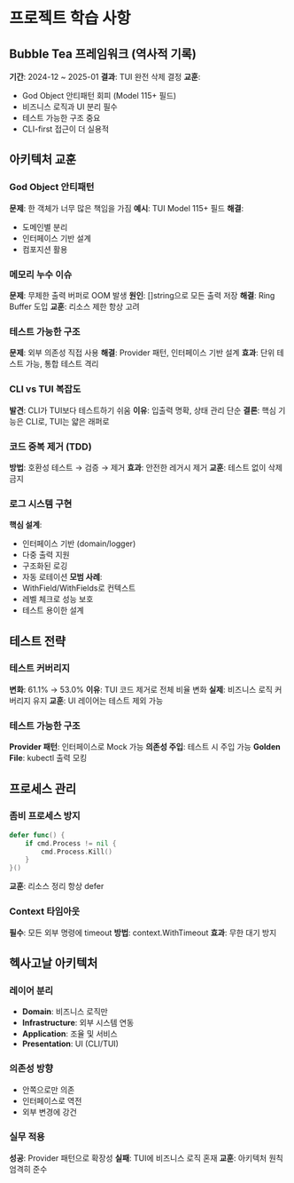 # 프로젝트 학습 사항

## Bubble Tea 프레임워크 (역사적 기록)
**기간**: 2024-12 ~ 2025-01
**결과**: TUI 완전 삭제 결정
**교훈**: 
- God Object 안티패턴 회피 (Model 115+ 필드)
- 비즈니스 로직과 UI 분리 필수
- 테스트 가능한 구조 중요
- CLI-first 접근이 더 실용적

## 아키텍처 교훈

### God Object 안티패턴
**문제**: 한 객체가 너무 많은 책임을 가짐
**예시**: TUI Model 115+ 필드
**해결**:
- 도메인별 분리
- 인터페이스 기반 설계
- 컴포지션 활용

### 메모리 누수 이슈
**문제**: 무제한 출력 버퍼로 OOM 발생
**원인**: []string으로 모든 출력 저장
**해결**: Ring Buffer 도입
**교훈**: 리소스 제한 항상 고려

### 테스트 가능한 구조
**문제**: 외부 의존성 직접 사용
**해결**: Provider 패턴, 인터페이스 기반 설계
**효과**: 단위 테스트 가능, 통합 테스트 격리

### CLI vs TUI 복잡도
**발견**: CLI가 TUI보다 테스트하기 쉬움
**이유**: 입출력 명확, 상태 관리 단순
**결론**: 핵심 기능은 CLI로, TUI는 얇은 래퍼로

### 코드 중복 제거 (TDD)
**방법**: 호환성 테스트 → 검증 → 제거
**효과**: 안전한 레거시 제거
**교훈**: 테스트 없이 삭제 금지

### 로그 시스템 구현
**핵심 설계**:
- 인터페이스 기반 (domain/logger)
- 다중 출력 지원
- 구조화된 로깅
- 자동 로테이션
**모범 사례**:
- WithField/WithFields로 컨텍스트
- 레벨 체크로 성능 보호
- 테스트 용이한 설계

## 테스트 전략

### 테스트 커버리지
**변화**: 61.1% → 53.0%
**이유**: TUI 코드 제거로 전체 비율 변화
**실제**: 비즈니스 로직 커버리지 유지
**교훈**: UI 레이어는 테스트 제외 가능

### 테스트 가능한 구조
**Provider 패턴**: 인터페이스로 Mock 가능
**의존성 주입**: 테스트 시 주입 가능
**Golden File**: kubectl 출력 모킹

## 프로세스 관리

### 좀비 프로세스 방지
```go
defer func() {
    if cmd.Process != nil {
        cmd.Process.Kill()
    }
}()
```
**교훈**: 리소스 정리 항상 defer

### Context 타임아웃
**필수**: 모든 외부 명령에 timeout
**방법**: context.WithTimeout
**효과**: 무한 대기 방지

## 헥사고날 아키텍처

### 레이어 분리
- **Domain**: 비즈니스 로직만
- **Infrastructure**: 외부 시스템 연동
- **Application**: 조율 및 서비스
- **Presentation**: UI (CLI/TUI)

### 의존성 방향
- 안쪽으로만 의존
- 인터페이스로 역전
- 외부 변경에 강건

### 실무 적용
**성공**: Provider 패턴으로 확장성
**실패**: TUI에 비즈니스 로직 혼재
**교훈**: 아키텍처 원칙 엄격히 준수